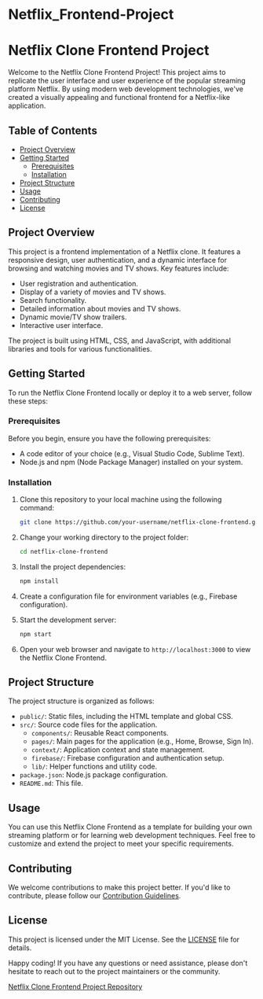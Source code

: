 # Netflix_Frontend-Project
# Netflix Clone Frontend Project

Welcome to the Netflix Clone Frontend Project! This project aims to replicate the user interface and user experience of the popular streaming platform Netflix. By using modern web development technologies, we've created a visually appealing and functional frontend for a Netflix-like application.

## Table of Contents

- [Project Overview](#project-overview)
- [Getting Started](#getting-started)
  - [Prerequisites](#prerequisites)
  - [Installation](#installation)
- [Project Structure](#project-structure)
- [Usage](#usage)
- [Contributing](#contributing)
- [License](#license)

## Project Overview

This project is a frontend implementation of a Netflix clone. It features a responsive design, user authentication, and a dynamic interface for browsing and watching movies and TV shows. Key features include:

- User registration and authentication.
- Display of a variety of movies and TV shows.
- Search functionality.
- Detailed information about movies and TV shows.
- Dynamic movie/TV show trailers.
- Interactive user interface.

The project is built using HTML, CSS, and JavaScript, with additional libraries and tools for various functionalities.

## Getting Started

To run the Netflix Clone Frontend locally or deploy it to a web server, follow these steps:

### Prerequisites

Before you begin, ensure you have the following prerequisites:

- A code editor of your choice (e.g., Visual Studio Code, Sublime Text).
- Node.js and npm (Node Package Manager) installed on your system.

### Installation

1. Clone this repository to your local machine using the following command:

   ```bash
   git clone https://github.com/your-username/netflix-clone-frontend.git
   ```

2. Change your working directory to the project folder:

   ```bash
   cd netflix-clone-frontend
   ```

3. Install the project dependencies:

   ```bash
   npm install
   ```

4. Create a configuration file for environment variables (e.g., Firebase configuration).

5. Start the development server:

   ```bash
   npm start
   ```

6. Open your web browser and navigate to `http://localhost:3000` to view the Netflix Clone Frontend.

## Project Structure

The project structure is organized as follows:

- `public/`: Static files, including the HTML template and global CSS.
- `src/`: Source code files for the application.
  - `components/`: Reusable React components.
  - `pages/`: Main pages for the application (e.g., Home, Browse, Sign In).
  - `context/`: Application context and state management.
  - `firebase/`: Firebase configuration and authentication setup.
  - `lib/`: Helper functions and utility code.
- `package.json`: Node.js package configuration.
- `README.md`: This file.

## Usage

You can use this Netflix Clone Frontend as a template for building your own streaming platform or for learning web development techniques. Feel free to customize and extend the project to meet your specific requirements.

## Contributing

We welcome contributions to make this project better. If you'd like to contribute, please follow our [Contribution Guidelines](CONTRIBUTING.md).

## License

This project is licensed under the MIT License. See the [LICENSE](LICENSE) file for details.

Happy coding! If you have any questions or need assistance, please don't hesitate to reach out to the project maintainers or the community.

[Netflix Clone Frontend Project Repository](https://github.com/your-username/netflix-clone-frontend)
